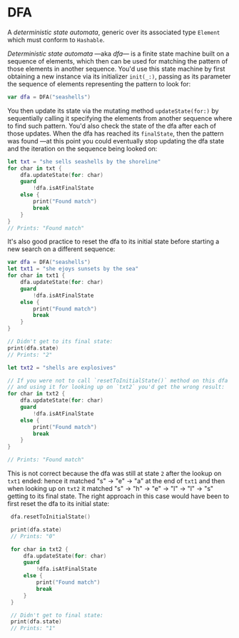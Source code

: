 # DFA

A *deterministic state automata*, generic over its associated type `Element` which must conform to `Hashable`.

*Deterministic state automata* —aka *dfa*— is a finite state machine built on a sequence of elements, which then can be used for matching the pattern of those elements in another sequence.
You'd use this state machine by first obtaining a new instance via its initializer `init(_:)`, passing as its parameter the sequence of elements representing the pattern to look for:

 ```Swift
 var dfa = DFA("seashells")
 ```

 You then update its state via the mutating method `updateState(for:)`
 by sequentially calling it specifying the elements from another sequence where to find such pattern.
 You'd also check the state of the dfa after each of those updates.
 When the dfa has reached its `finalState`, then  the pattern was found —at this point
 you could eventually stop updating the dfa state and the iteration on the sequence being looked on:

 ```Swift
 let txt = "she sells seashells by the shoreline"
 for char in txt {
     dfa.updateState(for: char)
     guard
         !dfa.isAtFinalState
     else {
         print("Found match")
         break
     }
 }
 // Prints: "Found match"
 ```

 It's also good practice to reset the dfa to its initial state before starting a
 new search on a different sequence:

 ```Swift
 var dfa = DFA("seashells")
 let txt1 = "she ejoys sunsets by the sea"
 for char in txt1 {
     dfa.updateState(for: char)
     guard
         !dfa.isAtFinalState
     else {
         print("Found match")
         break
     }
 }

 // Didn't get to its final state:
 print(dfa.state)
 // Prints: "2"

 let txt2 = "shells are explosives"

 // If you were not to call `resetToInitialState()` method on this dfa
 // and using it for looking up on `txt2` you'd get the wrong result:
 for char in txt2 {
     dfa.updateState(for: char)
     guard
         !dfa.isAtFinalState
     else {
         print("Found match")
         break
     }
 }

 // Prints: "Found match"
```

This is not correct because the dfa was still at state `2` after the lookup on `txt1` ended: hence it matched "s" -> "e" -> "a" at the end of `txt1` and then when looking up on `txt2` it matched "s" -> "h" -> "e" -> "l" -> "l" -> "s" getting to its final state. 
The right approach in this case would have been to first reset the dfa to its
 initial state:
 
```Swift
 dfa.resetToInitialState()

 print(dfa.state)
 // Prints: "0"

 for char in txt2 {
     dfa.updateState(for: char)
     guard
         !dfa.isAtFinalState
     else {
         print("Found match")
         break
     }
 }

 // Didn't get to final state:
 print(dfa.state)
 // Prints: "1"
 ```

